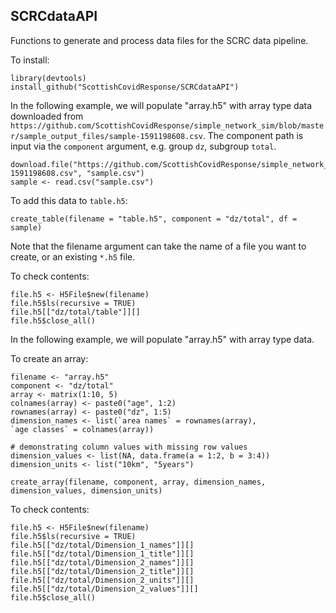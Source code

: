 ## SCRCdataAPI

Functions to generate and process data files for the SCRC data pipeline.

To install:
```{r}
library(devtools)
install_github("ScottishCovidResponse/SCRCdataAPI")
```

In the following example, we will populate "array.h5" with array type data downloaded from `https://github.com/ScottishCovidResponse/simple_network_sim/blob/master/sample_output_files/sample-1591198608.csv`. The component path is input via the 
`component` argument, e.g. group `dz`, subgroup `total`. 

```{r}
download.file("https://github.com/ScottishCovidResponse/simple_network_sim/raw/master/sample_output_files/sample-1591198608.csv", "sample.csv")
sample <- read.csv("sample.csv")
```

To add this data to `table.h5`:
```{r}
create_table(filename = "table.h5", component = "dz/total", df = sample)
```
Note that the filename argument can take the name of a file you want to create, 
or an existing `*.h5` file.

To check contents:
```{r}
file.h5 <- H5File$new(filename)
file.h5$ls(recursive = TRUE)
file.h5[["dz/total/table"]][]
file.h5$close_all()
```


In the following example, we will populate "array.h5" with array type data.

To create an array:
```{r}
filename <- "array.h5"
component <- "dz/total"
array <- matrix(1:10, 5)
colnames(array) <- paste0("age", 1:2)
rownames(array) <- paste0("dz", 1:5)
dimension_names <- list(`area names` = rownames(array), 
`age classes` = colnames(array))

# demonstrating column values with missing row values
dimension_values <- list(NA, data.frame(a = 1:2, b = 3:4))
dimension_units <- list("10km", "5years")

create_array(filename, component, array, dimension_names, dimension_values, dimension_units)
```

To check contents:
```{r}
file.h5 <- H5File$new(filename)
file.h5$ls(recursive = TRUE)
file.h5[["dz/total/Dimension_1_names"]][]
file.h5[["dz/total/Dimension_1_title"]][]
file.h5[["dz/total/Dimension_2_names"]][]
file.h5[["dz/total/Dimension_2_title"]][]
file.h5[["dz/total/Dimension_2_units"]][]
file.h5[["dz/total/Dimension_2_values"]][]
file.h5$close_all()
```



